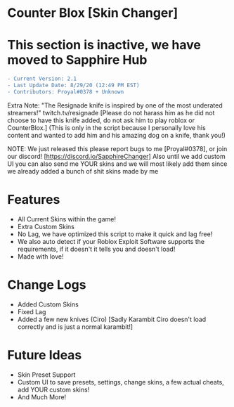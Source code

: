# Counter Blox [Skin Changer]
# This section is inactive, we have moved to Sapphire Hub
```diff
- Current Version: 2.1
- Last Update Date: 8/29/20 (12:49 PM EST)
- Contributors: Proyal#0378 + Unknown
```

Extra Note: "The Resignade knife is inspired by one of the most underated streamers!"
twitch.tv/resignade [Please do not harass him as he did not choose to have this knife added, do not ask him to play roblox or CounterBlox.] (This is only in the script because I personally love his content and wanted to add him and his amazing dog on a knife, thank you!)

NOTE: We just released this please report bugs to me [Proyal#0378], or join our discord! [https://discord.io/SapphireChanger]
Also until we add custom UI you can also send me YOUR skins and we will most likely add them since we already added a bunch of shit skins made by me

# Features
* All Current Skins within the game!
* Extra Custom Skins
* No Lag, we have optimized this script to make it quick and lag free!
* We also auto detect if your Roblox Exploit Software supports the requirements, if it doesn't it tells you and doesn't load!
* Made with love!


# Change Logs
* Added Custom Skins
* Fixed Lag
* Added a few new knives (Ciro) [Sadly Karambit Ciro doesn't load correctly and is just a normal karambit!]

# Future Ideas
* Skin Preset Support
* Custom UI to save presets, settings, change skins, a few actual cheats, add YOUR custom skins!
* And Much More!

